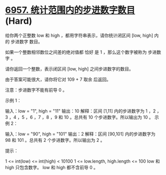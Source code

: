 # [6957. 统计范围内的步进数字数目][link] (Hard)

[link]: https://leetcode.cn/contest/weekly-contest-356/problems/count-stepping-numbers-in-range/


给你两个正整数 low 和 high ，都用字符串表示，请你统计闭区间 [low, high] 内的 步进数字 数目。

如果一个整数相邻数位之间差的绝对值都 恰好 是 1 ，那么这个数字被称为 步进数字 。

请你返回一个整数，表示闭区间 [low, high] 之间步进数字的数目。

由于答案可能很大，请你将它对 109 + 7 取余 后返回。

注意：步进数字不能有前导 0 。



示例 1：

输入：low = "1", high = "11"
输出：10
解释：区间 [1,11] 内的步进数字为 1 ，2 ，3 ，4 ，5 ，6 ，7 ，8 ，9 和 10 。总共有 10 个步进数字。所以输出为 10 。
示例 2：

输入：low = "90", high = "101"
输出：2
解释：区间 [90,101] 内的步进数字为 98 和 101 。总共有 2 个步进数字。所以输出为 2 。



提示：

1 <= int(low) <= int(high) < 10100
1 <= low.length, high.length <= 100
low 和 high 只包含数字。
low 和 high 都不含前导 0 。

